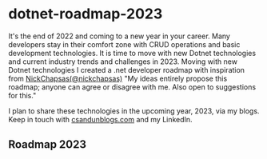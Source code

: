 # dotnet-roadmap-2023

It's the end of 2022 and coming to a new year in your career. Many developers stay in their comfort zone with CRUD operations and basic development technologies. It is time to move with new Dotnet technologies and current industry trends and challenges in 2023. Moving with new Dotnet technologies I created a .net developer roadmap with inspiration from [NickChapsas(@nickchapsas)](https://twitter.com/nickchapsas?ref_src=twsrc%5Egoogle%7Ctwcamp%5Eserp%7Ctwgr%5Eauthor)
"My ideas entirely propose this roadmap; anyone can agree or disagree with me. Also open to suggestions for this."

I plan to share these technologies in the upcoming year, 2023, via my blogs. Keep in touch with [csandunblogs.com](csandunblogs.com) and my LinkedIn.

## Roadmap 2023
